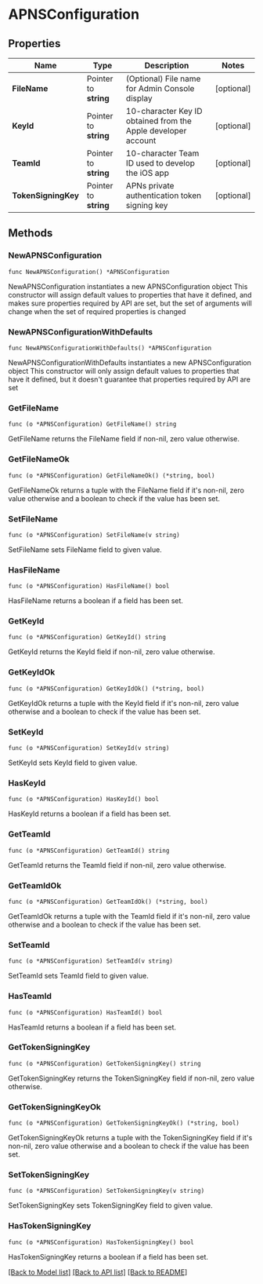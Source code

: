 # APNSConfiguration

## Properties

Name | Type | Description | Notes
------------ | ------------- | ------------- | -------------
**FileName** | Pointer to **string** | (Optional) File name for Admin Console display | [optional] 
**KeyId** | Pointer to **string** | 10-character Key ID obtained from the Apple developer account | [optional] 
**TeamId** | Pointer to **string** | 10-character Team ID used to develop the iOS app | [optional] 
**TokenSigningKey** | Pointer to **string** | APNs private authentication token signing key | [optional] 

## Methods

### NewAPNSConfiguration

`func NewAPNSConfiguration() *APNSConfiguration`

NewAPNSConfiguration instantiates a new APNSConfiguration object
This constructor will assign default values to properties that have it defined,
and makes sure properties required by API are set, but the set of arguments
will change when the set of required properties is changed

### NewAPNSConfigurationWithDefaults

`func NewAPNSConfigurationWithDefaults() *APNSConfiguration`

NewAPNSConfigurationWithDefaults instantiates a new APNSConfiguration object
This constructor will only assign default values to properties that have it defined,
but it doesn't guarantee that properties required by API are set

### GetFileName

`func (o *APNSConfiguration) GetFileName() string`

GetFileName returns the FileName field if non-nil, zero value otherwise.

### GetFileNameOk

`func (o *APNSConfiguration) GetFileNameOk() (*string, bool)`

GetFileNameOk returns a tuple with the FileName field if it's non-nil, zero value otherwise
and a boolean to check if the value has been set.

### SetFileName

`func (o *APNSConfiguration) SetFileName(v string)`

SetFileName sets FileName field to given value.

### HasFileName

`func (o *APNSConfiguration) HasFileName() bool`

HasFileName returns a boolean if a field has been set.

### GetKeyId

`func (o *APNSConfiguration) GetKeyId() string`

GetKeyId returns the KeyId field if non-nil, zero value otherwise.

### GetKeyIdOk

`func (o *APNSConfiguration) GetKeyIdOk() (*string, bool)`

GetKeyIdOk returns a tuple with the KeyId field if it's non-nil, zero value otherwise
and a boolean to check if the value has been set.

### SetKeyId

`func (o *APNSConfiguration) SetKeyId(v string)`

SetKeyId sets KeyId field to given value.

### HasKeyId

`func (o *APNSConfiguration) HasKeyId() bool`

HasKeyId returns a boolean if a field has been set.

### GetTeamId

`func (o *APNSConfiguration) GetTeamId() string`

GetTeamId returns the TeamId field if non-nil, zero value otherwise.

### GetTeamIdOk

`func (o *APNSConfiguration) GetTeamIdOk() (*string, bool)`

GetTeamIdOk returns a tuple with the TeamId field if it's non-nil, zero value otherwise
and a boolean to check if the value has been set.

### SetTeamId

`func (o *APNSConfiguration) SetTeamId(v string)`

SetTeamId sets TeamId field to given value.

### HasTeamId

`func (o *APNSConfiguration) HasTeamId() bool`

HasTeamId returns a boolean if a field has been set.

### GetTokenSigningKey

`func (o *APNSConfiguration) GetTokenSigningKey() string`

GetTokenSigningKey returns the TokenSigningKey field if non-nil, zero value otherwise.

### GetTokenSigningKeyOk

`func (o *APNSConfiguration) GetTokenSigningKeyOk() (*string, bool)`

GetTokenSigningKeyOk returns a tuple with the TokenSigningKey field if it's non-nil, zero value otherwise
and a boolean to check if the value has been set.

### SetTokenSigningKey

`func (o *APNSConfiguration) SetTokenSigningKey(v string)`

SetTokenSigningKey sets TokenSigningKey field to given value.

### HasTokenSigningKey

`func (o *APNSConfiguration) HasTokenSigningKey() bool`

HasTokenSigningKey returns a boolean if a field has been set.


[[Back to Model list]](../README.md#documentation-for-models) [[Back to API list]](../README.md#documentation-for-api-endpoints) [[Back to README]](../README.md)


